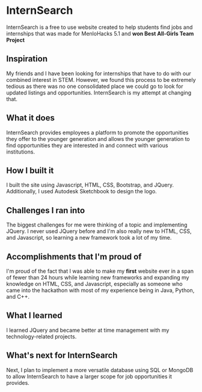 # InternSearch
InternSearch is a free to use website created to help students find jobs and internships that was made for MenloHacks 5.1 and **won Best All-Girls Team Project**

## Inspiration
My friends and I have been looking for internships that have to do with our combined interest in STEM. However, we found this process to be extremely tedious as there was no one consolidated place we could go to look for updated listings and opportunities. InternSearch is my attempt at changing that.
## What it does
InternSearch provides employees a platform to promote the opportunities they offer to the younger generation and allows the younger generation to find opportunities they are interested in and connect with various institutions.
## How I built it
I built the site using Javascript, HTML, CSS, Bootstrap, and JQuery. Additionally, I used Autodesk Sketchbook to design the logo.
## Challenges I ran into
The biggest challenges for me were thinking of a topic and implementing JQuery. I never used JQuery before and I'm also really new to HTML, CSS, and Javascript, so learning a new framework took a lot of my time.
## Accomplishments that I'm proud of
I'm proud of the fact that I was able to make my **first** website ever in a span of fewer than 24 hours while learning new frameworks and expanding my knowledge on HTML, CSS, and Javascript, especially as someone who came into the hackathon with most of my experience being in Java, Python, and C++.
## What I learned
I learned JQuery and became better at time management with my technology-related projects.
## What's next for InternSearch
Next, I plan to implement a more versatile database using SQL or MongoDB to allow InternSearch to have a larger scope for job opportunities it provides.
